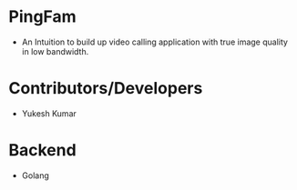 # PingFam
* An Intuition to build up video calling application with true image quality in low bandwidth.
# Contributors/Developers
* Yukesh Kumar
# Backend 
* Golang
